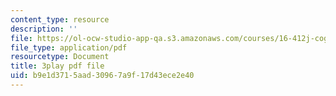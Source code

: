 ```yaml
---
content_type: resource
description: ''
file: https://ol-ocw-studio-app-qa.s3.amazonaws.com/courses/16-412j-cognitive-robotics-spring-2016/b9e1d3715aad30967a9f17d43ece2e40_DdPNsGRIw6o.pdf
file_type: application/pdf
resourcetype: Document
title: 3play pdf file
uid: b9e1d371-5aad-3096-7a9f-17d43ece2e40
---
```

